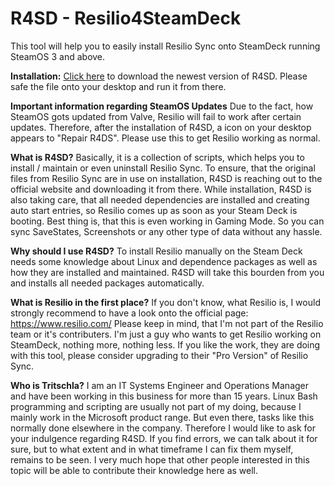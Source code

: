 # R4SD - Resilio4SteamDeck

This tool will help you to easily install Resilio Sync onto SteamDeck running SteamOS 3 and above.

**Installation:** 
[Click here](https://raw.githubusercontent.com/Tritschla/Resilio4SteamDeck/main/InstallResilio4SteamDeck.desktop) to download the newest version of R4SD.
Please safe the file onto your desktop and run it from there.

**Important information regarding SteamOS Updates**
Due to the fact, how SteamOS gots updated from Valve, Resilio will fail to work after certain updates.
Therefore, after the installation of R4SD, a icon on your desktop appears to "Repair R4DS".
Please use this to get Resilio working as normal.

**What is R4SD?**
Basically, it is a collection of scripts, which helps you to install / maintain or even uninstall Resilio Sync. 
To ensure, that the original files from Resilio Sync are in use on installation, R4SD is reaching out to the official website and downloading it from there. 
While installation, R4SD is also taking care, that all needed dependencies are installed and creating auto start entries, so Resilio comes up as soon as your Steam Deck is booting. 
Best thing is, that this is even working in Gaming Mode. So you can sync SaveStates, Screenshots or any other type of data without any hassle.

**Why should I use R4SD?**
To install Resilio manually on the Steam Deck needs some knowledge about Linux and dependence packages as well as how they are installed and maintained.
R4SD will take this bourden from you and installs all needed packages automatically.

**What is Resilio in the first place?**
If you don't know, what Resilio is, I would strongly recommend to have a look onto the official page: https://www.resilio.com/
Please keep in mind, that I'm not part of the Resilio team or it's contributers. 
I'm just a guy who wants to get Resilio working on SteamDeck, nothing more, nothing less.
If you like the work, they are doing with this tool, please consider upgrading to their "Pro Version" of Resilio Sync.

**Who is Tritschla?**
I am an IT Systems Engineer and Operations Manager and have been working in this business for more than 15 years.
Linux Bash programming and scripting are usually not part of my doing, because I mainly work in the Microsoft product range. But even there, tasks like this normally done elsewhere in the company.
Therefore I would like to ask for your indulgence regarding R4SD. If you find errors, we can talk about it for sure, but to what extent and in what timeframe I can fix them myself, remains to be seen.
I very much hope that other people interested in this topic will be able to contribute their knowledge here as well.

